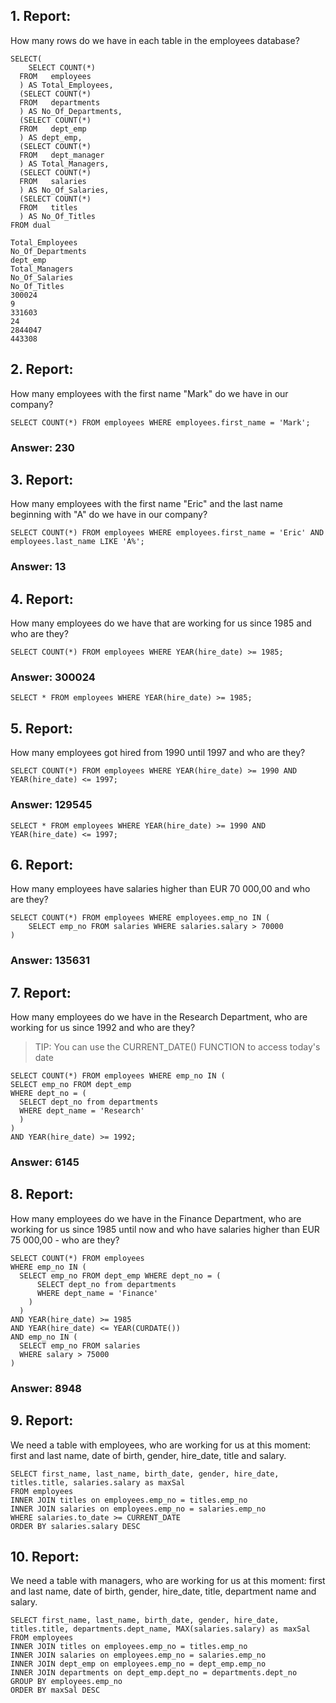 ## 1. Report:

How many rows do we have in each table in the employees database?

    SELECT(
        SELECT COUNT(*)
      FROM   employees
      ) AS Total_Employees,
      (SELECT COUNT(*)
      FROM   departments
      ) AS No_Of_Departments,
      (SELECT COUNT(*)
      FROM   dept_emp
      ) AS dept_emp,
      (SELECT COUNT(*)
      FROM   dept_manager
      ) AS Total_Managers,
      (SELECT COUNT(*)
      FROM   salaries
      ) AS No_Of_Salaries,
      (SELECT COUNT(*)
      FROM   titles
      ) AS No_Of_Titles
    FROM dual

    Total_Employees
    No_Of_Departments
    dept_emp
    Total_Managers
    No_Of_Salaries
    No_Of_Titles
    300024
    9
    331603
    24
    2844047
    443308

## 2. Report:

How many employees with the first name "Mark" do we have in our company?

    SELECT COUNT(*) FROM employees WHERE employees.first_name = 'Mark';

### **Answer**: 230


## 3. Report:

How many employees with the first name "Eric" and the last name beginning with "A" do we have in our company?

    SELECT COUNT(*) FROM employees WHERE employees.first_name = 'Eric' AND employees.last_name LIKE 'A%';


### **Answer**: 13


## 4. Report:

How many employees do we have that are working for us since 1985 and who are they?

    SELECT COUNT(*) FROM employees WHERE YEAR(hire_date) >= 1985;

### **Answer**: 300024

    SELECT * FROM employees WHERE YEAR(hire_date) >= 1985;


## 5. Report:

How many employees got hired from 1990 until 1997 and who are they?

    SELECT COUNT(*) FROM employees WHERE YEAR(hire_date) >= 1990 AND YEAR(hire_date) <= 1997;

### **Answer**: 129545

    SELECT * FROM employees WHERE YEAR(hire_date) >= 1990 AND YEAR(hire_date) <= 1997;

## 6. Report:

How many employees have salaries higher than EUR 70 000,00 and who are they?

    SELECT COUNT(*) FROM employees WHERE employees.emp_no IN (
	    SELECT emp_no FROM salaries WHERE salaries.salary > 70000
    )

### **Answer**: 135631

## 7. Report:

How many employees do we have in the Research Department, who are working for us since 1992 and who are they?

> TIP: You can use the CURRENT_DATE() FUNCTION to access today's date

    SELECT COUNT(*) FROM employees WHERE emp_no IN (
    SELECT emp_no FROM dept_emp
    WHERE dept_no = ( 
      SELECT dept_no from departments
      WHERE dept_name = 'Research'
      )
    )
    AND YEAR(hire_date) >= 1992;

### **Answer**: 6145

## 8. Report:

How many employees do we have in the Finance Department, who are working for us since 1985 until now and who have salaries higher than EUR 75 000,00 - who are they?

    SELECT COUNT(*) FROM employees
    WHERE emp_no IN (
      SELECT emp_no FROM dept_emp WHERE dept_no = (
          SELECT dept_no from departments
          WHERE dept_name = 'Finance'
        )
      )
    AND YEAR(hire_date) >= 1985
    AND YEAR(hire_date) <= YEAR(CURDATE())
    AND emp_no IN (
      SELECT emp_no FROM salaries
      WHERE salary > 75000    
    )

### **Answer**: 8948

## 9. Report:

We need a table with employees, who are working for us at this moment: first and last name, date of birth, gender, hire_date, title and salary.

    SELECT first_name, last_name, birth_date, gender, hire_date, titles.title, salaries.salary as maxSal
    FROM employees
    INNER JOIN titles on employees.emp_no = titles.emp_no
    INNER JOIN salaries on employees.emp_no = salaries.emp_no
    WHERE salaries.to_date >= CURRENT_DATE  
    ORDER BY salaries.salary DESC


## 10. Report:

We need a table with managers, who are working for us at this moment: first and last name, date of birth, gender, hire_date, title, department name and salary.

    SELECT first_name, last_name, birth_date, gender, hire_date, titles.title, departments.dept_name, MAX(salaries.salary) as maxSal
    FROM employees
    INNER JOIN titles on employees.emp_no = titles.emp_no
    INNER JOIN salaries on employees.emp_no = salaries.emp_no
    INNER JOIN dept_emp on employees.emp_no = dept_emp.emp_no
    INNER JOIN departments on dept_emp.dept_no = departments.dept_no
    GROUP BY employees.emp_no
    ORDER BY maxSal DESC